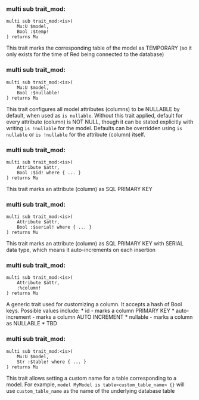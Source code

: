 ### multi sub trait_mod:<is>

```perl6
multi sub trait_mod:<is>(
    Mu:U $model,
    Bool :$temp!
) returns Mu
```

This trait marks the corresponding table of the model as TEMPORARY (so it only exists for the time of Red being connected to the database)

### multi sub trait_mod:<is>

```perl6
multi sub trait_mod:<is>(
    Mu:U $model,
    Bool :$nullable!
) returns Mu
```

This trait configures all model attributes (columns) to be NULLABLE by default, when used as `is nullable`. Without this trait applied, default for every attribute (column) is NOT NULL, though it can be stated explicitly with writing `is !nullable` for the model. Defaults can be overridden using `is nullable` or `is !nullable` for the attribute (column) itself.

### multi sub trait_mod:<is>

```perl6
multi sub trait_mod:<is>(
    Attribute $attr,
    Bool :$id! where { ... }
) returns Mu
```

This trait marks an attribute (column) as SQL PRIMARY KEY

### multi sub trait_mod:<is>

```perl6
multi sub trait_mod:<is>(
    Attribute $attr,
    Bool :$serial! where { ... }
) returns Mu
```

This trait marks an attribute (column) as SQL PRIMARY KEY with SERIAL data type, which means it auto-increments on each insertion

### multi sub trait_mod:<is>

```perl6
multi sub trait_mod:<is>(
    Attribute $attr,
    :%column!
) returns Mu
```

A generic trait used for customizing a column. It accepts a hash of Bool keys. Possible values include: * id - marks a column PRIMARY KEY * auto-increment - marks a column AUTO INCREMENT * nullable - marks a column as NULLABLE * TBD

### multi sub trait_mod:<is>

```perl6
multi sub trait_mod:<is>(
    Mu:U $model,
    Str :$table! where { ... }
) returns Mu
```

This trait allows setting a custom name for a table corresponding to a model. For example, `model MyModel is table<custom_table_name> {}` will use `custom_table_name` as the name of the underlying database table


